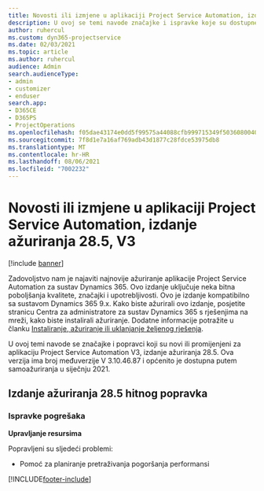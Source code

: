 ```yaml
---
title: Novosti ili izmjene u aplikaciji Project Service Automation, izdanje ažuriranja 28.5, hitni popravak, V3
description: U ovoj se temi navode značajke i ispravke koje su dostupne u izdanju ažuriranja 28.5. hitnog popravka aplikacije Project Service Automation, V3.
author: ruhercul
ms.custom: dyn365-projectservice
ms.date: 02/03/2021
ms.topic: article
ms.author: ruhercul
audience: Admin
search.audienceType:
- admin
- customizer
- enduser
search.app:
- D365CE
- D365PS
- ProjectOperations
ms.openlocfilehash: f05dae43174e0dd5f99575a44088cfb999715349f503608004037e616da3b4de
ms.sourcegitcommit: 7f8d1e7a16af769adb43d1877c28fdce53975db8
ms.translationtype: MT
ms.contentlocale: hr-HR
ms.lasthandoff: 08/06/2021
ms.locfileid: "7002232"
---
```

# <a name="whats-new-or-changed-in-project-service-automation-update-release-285-v3"></a>Novosti ili izmjene u aplikaciji Project Service Automation, izdanje ažuriranja 28.5, V3

[!include [banner](../includes/psa-now-project-operations.md)]

Zadovoljstvo nam je najaviti najnovije ažuriranje aplikacije Project Service Automation za sustav Dynamics 365. Ovo izdanje uključuje neka bitna poboljšanja kvalitete, značajki i upotrebljivosti. Ovo je izdanje kompatibilno sa sustavom Dynamics 365 9.x. Kako biste ažurirali ovo izdanje, posjetite stranicu Centra za administratore za sustav Dynamics 365 s rješenjima na mreži, kako biste instalirali ažuriranje. Dodatne informacije potražite u članku [Instaliranje, ažuriranje ili uklanjanje željenog rješenja](/power-platform/admin/install-remove-preferred-solution).

U ovoj temi navode se značajke i popravci koji su novi ili promijenjeni za aplikaciju Project Service Automation V3, izdanje ažuriranja 28.5. Ova verzija ima broj međuverzije V 3.10.46.87 i općenito je dostupna putem samoažuriranja u siječnju 2021.

## <a name="update-release-285-hotfix"></a>Izdanje ažuriranja 28.5 hitnog popravka

### <a name="bug-fixes"></a>Ispravke pogrešaka

**Upravljanje resursima**

Popravljeni su sljedeći problemi:

- Pomoć za planiranje pretraživanja pogoršanja performansi



[!INCLUDE[footer-include](../includes/footer-banner.md)]